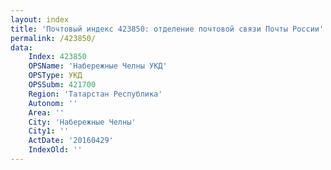 ```yaml
---
layout: index
title: 'Почтовый индекс 423850: отделение почтовой связи Почты России'
permalink: /423850/
data:
    Index: 423850
    OPSName: 'Набережные Челны УКД'
    OPSType: УКД
    OPSSubm: 421700
    Region: 'Татарстан Республика'
    Autonom: ''
    Area: ''
    City: 'Набережные Челны'
    City1: ''
    ActDate: '20160429'
    IndexOld: ''
---
```

